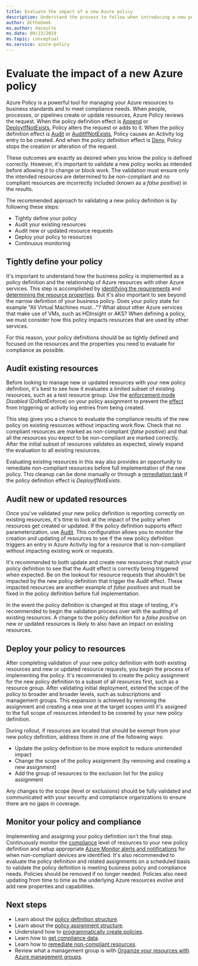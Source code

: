 ```yaml
---
title: Evaluate the impact of a new Azure policy
description: Understand the process to follow when introducing a new policy into your Azure environment.
author: DCtheGeek
ms.author: dacoulte
ms.date: 09/23/2019
ms.topic: conceptual
ms.service: azure-policy
---
```

# Evaluate the impact of a new Azure policy

Azure Policy is a powerful tool for managing your Azure resources to business standards and to meet
compliance needs. When people, processes, or pipelines create or update resources, Azure Policy
reviews the request. When the policy definition effect is [Append](./effects.md#deny) or [DeployIfNotExists](./effects.md#deployifnotexists),
Policy alters the request or adds to it. When the policy definition effect is [Audit](./effects.md#audit)
or [AuditIfNotExists](./effects.md#auditifnotexists), Policy causes an Activity log entry to be
created. And when the policy definition effect is [Deny](./effects.md#deny), Policy stops the
creation or alteration of the request.

These outcomes are exactly as desired when you know the policy is defined correctly. However, it's
important to validate a new policy works as intended before allowing it to change or block work. The
validation must ensure only the intended resources are determined to be non-compliant and no
compliant resources are incorrectly included (known as a _false positive_) in the results.

The recommended approach to validating a new policy definition is by following these steps:

- Tightly define your policy
- Audit your existing resources
- Audit new or updated resource requests
- Deploy your policy to resources
- Continuous monitoring

## Tightly define your policy

It's important to understand how the business policy is implemented as a policy definition and the
relationship of Azure resources with other Azure services. This step is accomplished by
[identifying the requirements](../tutorials/create-custom-policy-definition.md#identify-requirements)
and
[determining the resource properties](../tutorials/create-custom-policy-definition.md#determine-resource-properties).
But it's also important to see beyond the narrow definition of your business policy. Does your
policy state for example "All Virtual Machines must..."? What about other Azure services that make
use of VMs, such as HDInsight or AKS? When defining a policy, we must consider how this policy
impacts resources that are used by other services.

For this reason, your policy definitions should be as tightly defined and focused on the resources
and the properties you need to evaluate for compliance as possible.

## Audit existing resources

Before looking to manage new or updated resources with your new policy definition, it's best to see
how it evaluates a limited subset of existing resources, such as a test resource group. Use the [enforcement mode](./assignment-structure.md#enforcement-mode)
_Disabled_ (DoNotEnforce) on your policy assignment to prevent the [effect](./effects.md) from
triggering or activity log entries from being created.

This step gives you a chance to evaluate the compliance results of the new policy on existing
resources without impacting work flow. Check that no compliant resources are marked as non-compliant
(_false positive_) and that all the resources you expect to be non-compliant are marked correctly.
After the initial subset of resources validates as expected, slowly expand the evaluation to all
existing resources.

Evaluating existing resources in this way also provides an opportunity to remediate non-compliant
resources before full implementation of the new policy. This cleanup can be done manually or through
a [remediation task](../how-to/remediate-resources.md) if the policy definition effect is
_DeployIfNotExists_.

## Audit new or updated resources

Once you've validated your new policy definition is reporting correctly on existing resources, it's
time to look at the impact of the policy when resources get created or updated. If the policy
definition supports effect parameterization, use [Audit](./effects.md#audit). This configuration
allows you to monitor the creation and updating of resources to see if the new policy definition
triggers an entry in Azure Activity log for a resource that is non-compliant without impacting
existing work or requests.

It's recommended to both update and create new resources that match your policy definition to see
that the _Audit_ effect is correctly being triggered when expected. Be on the lookout for resource
requests that shouldn't be impacted by the new policy definition that trigger the _Audit_ effect.
These impacted resources are another example of _false positives_ and must be fixed in the policy
definition before full implementation.

In the event the policy definition is changed at this stage of testing, it's recommended to begin
the validation process over with the auditing of existing resources. A change to the policy
definition for a _false positive_ on new or updated resources is likely to also have an impact on
existing resources.

## Deploy your policy to resources

After completing validation of your new policy definition with both existing resources and new or
updated resource requests, you begin the process of implementing the policy. It's recommended to
create the policy assignment for the new policy definition to a subset of all resources first, such
as a resource group. After validating initial deployment, extend the scope of the policy to broader
and broader levels, such as subscriptions and management groups. This expansion is achieved by
removing the assignment and creating a new one at the target scopes until it's assigned to the full
scope of resources intended to be covered by your new policy definition.

During rollout, if resources are located that should be exempt from your new policy definition,
address them in one of the following ways:

- Update the policy definition to be more explicit to reduce unintended impact
- Change the scope of the policy assignment (by removing and creating a new assignment)
- Add the group of resources to the exclusion list for the policy assignment

Any changes to the scope (level or exclusions) should be fully validated and communicated with your
security and compliance organizations to ensure there are no gaps in coverage.

## Monitor your policy and compliance

Implementing and assigning your policy definition isn't the final step. Continuously monitor the [compliance](../how-to/get-compliance-data.md)
level of resources to your new policy definition and setup appropriate [Azure Monitor alerts and notifications](../../../azure-monitor/platform/alerts-overview.md)
for when non-compliant devices are identified. It's also recommended to evaluate the policy
definition and related assignments on a scheduled basis to validate the policy definition is meeting
business policy and compliance needs. Policies should be removed if no longer needed. Policies also
need updating from time to time as the underlying Azure resources evolve and add new properties and
capabilities.

## Next steps

- Learn about the [policy definition structure](./definition-structure.md).
- Learn about the [policy assignment structure](./assignment-structure.md).
- Understand how to [programmatically create policies](../how-to/programmatically-create.md).
- Learn how to [get compliance data](../how-to/getting-compliance-data.md).
- Learn how to [remediate non-compliant resources](../how-to/remediate-resources.md).
- Review what a management group is with [Organize your resources with Azure management groups](../../management-groups/overview.md).